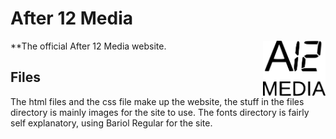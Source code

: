 # After 12 Media

[<img src="./files/a12.svg" align="right" width="100">](babbysross.github.io/after12)

**The official After 12 Media website.




## Files

The html files and the css file make up the website, the stuff in the files directory is mainly images for the site to use. The fonts directory is fairly self explanatory, using Bariol Regular for the site. 


